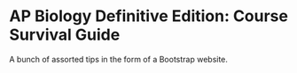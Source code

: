 # AP Biology Definitive Edition: Course Survival Guide

A bunch of assorted tips in the form of a Bootstrap website.
